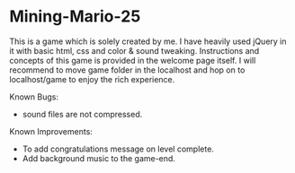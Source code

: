 # Mining-Mario-25

This is a game which is solely created by me. I have heavily used jQuery in it with basic html, css and color & sound tweaking. Instructions and concepts of this game is provided in the welcome page itself.
I will recommend to move game folder in the localhost and hop on to localhost/game to enjoy the rich experience.

Known Bugs:
* sound files are not compressed.

Known Improvements: 
* To add congratulations message on level complete.
* Add background music to the game-end.
 
